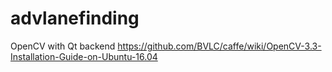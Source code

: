 # advlanefinding

OpenCV with Qt backend https://github.com/BVLC/caffe/wiki/OpenCV-3.3-Installation-Guide-on-Ubuntu-16.04
